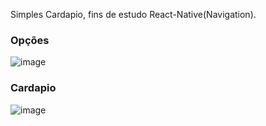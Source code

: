 Simples Cardapio, fins de estudo React-Native(Navigation).


### Opções

![image](https://github.com/CharlieCidral/cardapioRN/assets/69029099/949eac6e-51e8-42fd-a8cf-4d25bd590996)

### Cardapio

![image](https://github.com/CharlieCidral/cardapioRN/assets/69029099/5a948ac1-74a6-4dd5-81e7-97b7bc02a63c)
